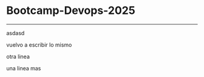 # Bootcamp-Devops-2025

--------------------------------------------
asdasd

vuelvo a escribir lo mismo

otra linea


una linea mas
